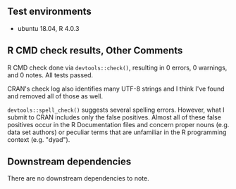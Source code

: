 ## Test environments

* ubuntu 18.04, R 4.0.3

## R CMD check results, Other Comments

R CMD check done via `devtools::check()`, resulting in 0 errors, 0 warnings, and 0 notes. All tests passed.

CRAN's check log also identifies many UTF-8 strings and I think I've found and removed all of those as well.

`devtools::spell_check()` suggests several spelling errors. However, what I submit to CRAN includes only the false positives. Almost all of these false positives occur in the R Documentation files and concern proper nouns (e.g. data set authors) or peculiar terms that are unfamiliar in the R programming context (e.g. "dyad"). 

## Downstream dependencies

There are no downstream dependencies to note.
